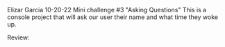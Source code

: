 Elizar Garcia
10-20-22
Mini challenge #3 "Asking Questions"
This is a console project that will ask our user their name and what time they woke up.

Review:
